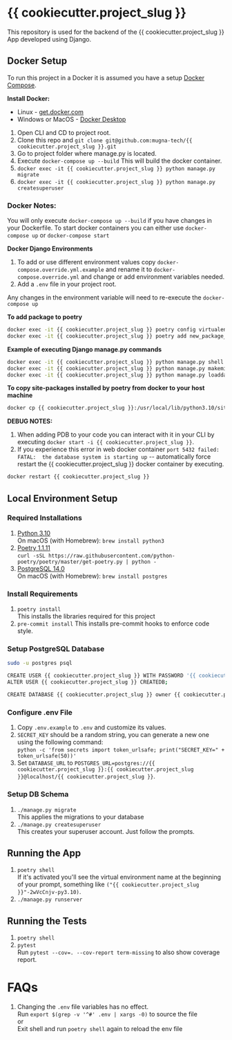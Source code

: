 # {{ cookiecutter.project_slug }}

This repository is used for the backend of the {{ cookiecutter.project_slug }} App developed using Django.

## Docker Setup
To run this project in a Docker it is assumed you have a setup [Docker Compose](https://docs.docker.com/compose/).

**Install Docker:**
   - Linux - [get.docker.com](https://get.docker.com/)
   - Windows or MacOS - [Docker Desktop](https://www.docker.com/products/docker-desktop)

1. Open CLI and CD to project root.
2. Clone this repo and `git clone git@github.com:mugna-tech/{{ cookiecutter.project_slug }}.git`
3. Go to project folder where manage.py is located. 
4. Execute `docker-compose up --build` This will build the docker container.
5. `docker exec -it {{ cookiecutter.project_slug }} python manage.py migrate`
6. `docker exec -it {{ cookiecutter.project_slug }} python manage.py createsuperuser`

### Docker Notes:
You will only execute `docker-compose up --build` if you have changes in your Dockerfile. To start docker containers you can either use `docker-compose up` or `docker-compose start`

**Docker Django Environments**
1. To add or use different environment values copy `docker-compose.override.yml.example` and rename it to `docker-compose.override.yml`
and change or add environment variables needed.
2. Add a `.env` file in your project root. 

Any changes in the environment variable will need to re-execute the `docker-compose up`

**To add package to poetry**
```sh
docker exec -it {{ cookiecutter.project_slug }} poetry config virtualenvs.create false
docker exec -it {{ cookiecutter.project_slug }} poetry add new_package_name
```

**Example of executing Django manage.py commands**
```sh
docker exec -it {{ cookiecutter.project_slug }} python manage.py shell
docker exec -it {{ cookiecutter.project_slug }} python manage.py makemigrations
docker exec -it {{ cookiecutter.project_slug }} python manage.py loaddata appname
```

**To copy site-packages installed by poetry from docker to your host machine**
```sh
docker cp {{ cookiecutter.project_slug }}:/usr/local/lib/python3.10/site-packages <path where you want to store the copy>
```

**DEBUG NOTES:**
1. When adding PDB to your code you can interact with it in your CLI by executing `docker start -i {{ cookiecutter.project_slug }}`.
2. If you experience this error in web docker container `port 5432 failed: FATAL:  the database system is starting up` -- automatically force restart the {{ cookiecutter.project_slug }} docker container by executing.
```sh
docker restart {{ cookiecutter.project_slug }}
```

## Local Environment Setup

### Required Installations

1. [Python 3.10](https://www.python.org/downloads/)  
    On macOS (with Homebrew): `brew install python3`
2. [Poetry 1.1.11](https://python-poetry.org/docs/#installation)  
    `curl -sSL https://raw.githubusercontent.com/python-poetry/poetry/master/get-poetry.py | python -`
3. [PostgreSQL 14.0](https://www.postgresql.org/download/)  
    On macOS (with Homebrew): `brew install postgres`

### Install Requirements

1. `poetry install`  
    This installs the libraries required for this project
2. `pre-commit install` 
    This installs pre-commit hooks to enforce code style.

### Setup PostgreSQL Database

```bash
sudo -u postgres psql

CREATE USER {{ cookiecutter.project_slug }} WITH PASSWORD '{{ cookiecutter.project_slug }}';
ALTER USER {{ cookiecutter.project_slug }} CREATEDB;

CREATE DATABASE {{ cookiecutter.project_slug }} owner {{ cookiecutter.project_slug }};
```

### Configure .env File

1. Copy `.env.example` to `.env` and customize its values.
2. `SECRET_KEY` should be a random string, you can generate a new one using the following command:  
    `python -c 'from secrets import token_urlsafe; print("SECRET_KEY=" + token_urlsafe(50))'`
3. Set `DATABASE_URL` to `POSTGRES_URL=postgres://{{ cookiecutter.project_slug }}:{{ cookiecutter.project_slug }}@localhost/{{ cookiecutter.project_slug }}`.

### Setup DB Schema

1. `./manage.py migrate`  
    This applies the migrations to your database
2. `./manage.py createsuperuser`  
    This creates your superuser account. Just follow the prompts.

## Running the App

1. `poetry shell`  
    If it's activated you'll see the virtual environment name at the beginning of your prompt, something like `("{{ cookiecutter.project_slug }}"-2wVcCnjv-py3.10)`.
2. `./manage.py runserver`

## Running the Tests

1. `poetry shell`
2. `pytest`  
    Run `pytest --cov=. --cov-report term-missing` to also show coverage report.

# FAQs

1. Changing the `.env` file variables has no effect.  
    Run `export $(grep -v '^#' .env | xargs -0)` to source the file  
    or  
    Exit shell and run `poetry shell` again to reload the env file
